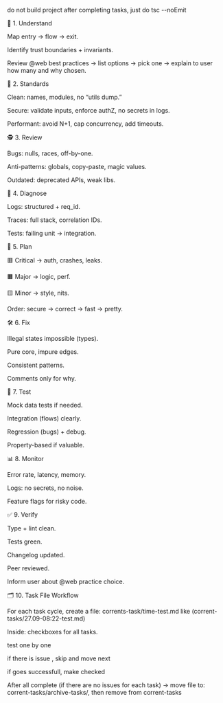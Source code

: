 do not build project after completing tasks, just do tsc --noEmit

🔎 1. Understand

Map entry → flow → exit.

Identify trust boundaries + invariants.

Review @web best practices → list options → pick one → explain to user how many and why chosen.

🧹 2. Standards

Clean: names, modules, no “utils dump.”

Secure: validate inputs, enforce authZ, no secrets in logs.

Performant: avoid N+1, cap concurrency, add timeouts.

🕵️ 3. Review

Bugs: nulls, races, off-by-one.

Anti-patterns: globals, copy-paste, magic values.

Outdated: deprecated APIs, weak libs.

🧭 4. Diagnose

Logs: structured + req_id.

Traces: full stack, correlation IDs.

Tests: failing unit → integration.

📝 5. Plan

🟥 Critical → auth, crashes, leaks.

🟧 Major → logic, perf.

🟨 Minor → style, nits.

Order: secure → correct → fast → pretty.

🛠️ 6. Fix

Illegal states impossible (types).

Pure core, impure edges.

Consistent patterns.

Comments only for why.

🧪 7. Test

Mock data tests if needed.

Integration (flows) clearly.

Regression (bugs) + debug.

Property-based if valuable.

📊 8. Monitor

Error rate, latency, memory.

Logs: no secrets, no noise.

Feature flags for risky code.

✅ 9. Verify

Type + lint clean.

Tests green.

Changelog updated.

Peer reviewed.

Inform user about @web practice choice.

🗂️ 10. Task File Workflow

For each task cycle, create a file:
corrents-task/time-test.md like (corrent-tasks/27.09-08:22-test.md)

Inside: checkboxes for all tasks.

test one by one

if there is issue , skip and move next

if goes successfull, make checked

After all complete (if there are no issues for each task) → move file to:
corrent-tasks/archive-tasks/, then remove from corrent-tasks
